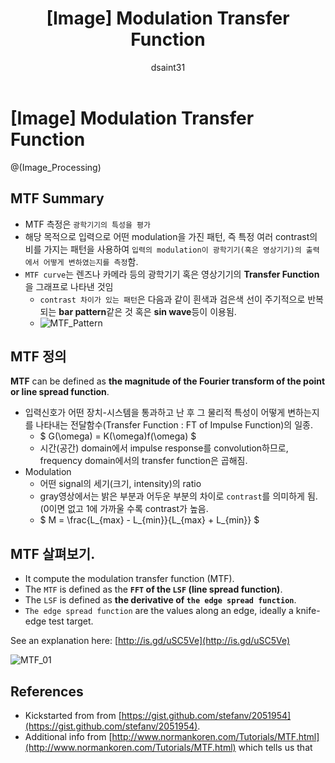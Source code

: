 ﻿---
title:  "[Image] Modulation Transfer Function"
author: dsaint31

last_modified_at: 2018-10-17
categories: 
  - DIP
use_math: true
tags: 
  - MTF
toc: true
---

# [Image] Modulation Transfer Function

@(Image_Processing)

## MTF Summary

* MTF 측정은 `광학기기의 특성을 평가`
* 해당 목적으로 입력으로 어떤 modulation을 가진 패턴, 즉 특정 여러 contrast의 비를 가지는 패턴을 사용하여 `입력의 modulation이 광학기기(혹은 영상기기)의 출력에서 어떻게 변하였는지를 측정`함.
* `MTF curve`는 렌즈나 카메라 등의 광학기기 혹은 영상기기의  **Transfer Function**을 그래프로 나타낸 것임
  * `contrast 차이가 있는 패턴`은 다음과 같이 흰색과 검은색 선이 주기적으로 반복되는 **bar pattern**같은 것 혹은 **sin wave**등이 이용됨.
  * ![MTF_Pattern](https://docs.google.com/drawings/d/e/2PACX-1vQIywIT0h9ItI_Q8JqZFEg7RRmY0qlG6PKRAraawb83xCD6fnqQ_jsE7-e6n6YiT-UW7tEApJBE6SBp/pub?w=359&h=353)

## MTF 정의 

**MTF** can be defined as **the magnitude of the Fourier transform of the point or line spread function**. 

* 입력신호가 어떤 장치-시스템을 통과하고 난 후 그 물리적 특성이 어떻게 변하는지를 나타내는 전달함수(Transfer Function : FT of Impulse Function)의 일종.
  * $ G(\omega) = K(\omega)f(\omega) $
  * 시간(공간) domain에서 impulse response를 convolution하므로, frequency domain에서의 transfer function은 곱해짐.
* Modulation
  * 어떤 signal의 세기(크기, intensity)의 ratio
  * gray영상에서는 밝은 부분과 어두운 부분의 차이로 `contrast`를 의미하게 됨. (0이면 없고 1에 가까울 수록 contrast가 높음.
  * $ M = \frac{L_{max} - L_{min}}{L_{max} + L_{min}} $

## MTF 살펴보기.

* It compute the modulation transfer function (MTF).
* The `MTF` is defined as the **`FFT` of the `LSF` (line spread function)**.
* The `LSF` is defined as **the derivative of `the edge spread function`**. 
* `The edge spread function` are the values along an edge, ideally a knife-edge test target. 

See an explanation here: [http://is.gd/uSC5Ve](http://is.gd/uSC5Ve) 

![MTF_01](https://docs.google.com/drawings/d/e/2PACX-1vS9LJwe5nWMyNLjsCPuR_W6FfVaJY8C86x-S7_J5i77OoP5go6pkkMKRF5BGJdbVfKl8TCto2cAwyIQ/pub?w=688&h=679)

## References

* Kickstarted from from [https://gist.github.com/stefanv/2051954](https://gist.github.com/stefanv/2051954).
* Additional info from [http://www.normankoren.com/Tutorials/MTF.html](http://www.normankoren.com/Tutorials/MTF.html) which tells us that
